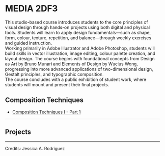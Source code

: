 # MEDIA 2DF3

This studio-based course introduces students to the core principles of visual design through hands-on projects using both digital and physical tools. Students will learn to apply design fundamentals—such as shape, form, colour, texture, repetition, and balance—through weekly exercises and guided instruction.  
Working primarily in Adobe Illustrator and Adobe Photoshop, students will build skills in vector illustration, image editing, colour palette creation, and layout design. The course begins with foundational concepts from Design as Art by Bruno Munari and Elements of Design by Wucius Wong, progressing into more advanced applications of two-dimensional design, Gestalt principles, and typographic composition.  
The course concludes with a public exhibition of student work, where students will mount and present their final projects.  

## Composition Techniques

+ [Composition Techniques I - Part 1](1_Comp-Tech-1-Part1.md)

---

## Projects


________________________________________________________________________

Credits: Jessica A. Rodríguez

